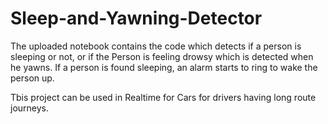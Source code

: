# Sleep-and-Yawning-Detector

The uploaded notebook contains the code which detects if a person is sleeping or not, or if the Person is feeling drowsy which is detected when he yawns.
If a person is found sleeping, an alarm starts to ring to wake the person up.

Tbis project can be used in Realtime for Cars for drivers having long route journeys.
